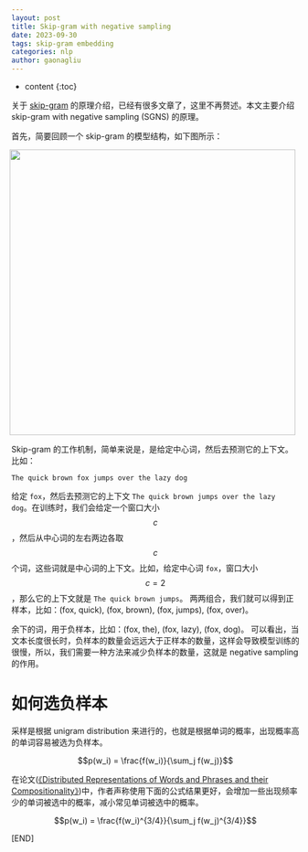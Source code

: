 ```yaml
---
layout: post
title: Skip-gram with negative sampling
date: 2023-09-30
tags: skip-gram embedding
categories: nlp
author: gaonagliu
---
```

* content
{:toc}


关于 [skip-gram](https://arxiv.org/abs/1301.3781) 的原理介绍，已经有很多文章了，这里不再赘述。本文主要介绍 skip-gram with negative sampling (SGNS) 的原理。





首先，简要回顾一个 skip-gram 的模型结构，如下图所示：
<div style="display: flex; justify-content: center;">
  <div style="margin-right: 10px;">
    <img src='https://file.ddot.cc/imagehost/2023/cbow-skipgram.png' width='500pt'>
  </div>
</div>

Skip-gram 的工作机制，简单来说是，是给定中心词，然后去预测它的上下文。比如：

```text
The quick brown fox jumps over the lazy dog
```

给定 `fox`，然后去预测它的上下文 `The quick brown jumps over the lazy dog`。在训练时，我们会给定一个窗口大小 $$c$$，然后从中心词的左右两边各取 $$c$$ 个词，这些词就是中心词的上下文。比如，给定中心词 `fox`，窗口大小 $$c=2$$，那么它的上下文就是 `The quick brown jumps`。 两两组合，我们就可以得到正样本，比如：(fox, quick), (fox, brown), (fox, jumps), (fox, over)。

余下的词，用于负样本，比如：(fox, the), (fox, lazy), (fox, dog)。
可以看出，当文本长度很长时，负样本的数量会远远大于正样本的数量，这样会导致模型训练的很慢，所以，我们需要一种方法来减少负样本的数量，这就是 negative sampling 的作用。

# 如何选负样本 

采样是根据 unigram distribution 来进行的，也就是根据单词的概率，出现概率高的单词容易被选为负样本。

$$p(w_i) = \frac{f(w_i)}{\sum_j f(w_j)}$$

在论文([《Distributed Representations of Words and Phrases
and their Compositionality》](https://arxiv.org/pdf/1310.4546.pdf))中，作者声称使用下面的公式结果更好，会增加一些出现频率少的单词被选中的概率，减小常见单词被选中的概率。

$$p(w_i) = \frac{f(w_i)^{3/4}}{\sum_j f(w_j)^{3/4}}$$

[END]